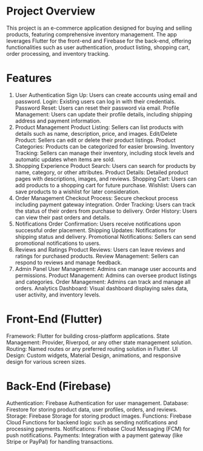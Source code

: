 # Project Overview

This project is an e-commerce application designed for buying and selling products, featuring comprehensive inventory management. The app leverages Flutter for the front-end and Firebase for the back-end, offering functionalities such as user authentication, product listing, shopping cart, order processing, and inventory tracking.

# Features

1. User Authentication
   Sign Up: Users can create accounts using email and password.
   Login: Existing users can log in with their credentials.
   Password Reset: Users can reset their password via email.
   Profile Management: Users can update their profile details, including shipping address and payment information.
2. Product Management
   Product Listing: Sellers can list products with details such as name, description, price, and images.
   Edit/Delete Product: Sellers can edit or delete their product listings.
   Product Categories: Products can be categorized for easier browsing.
   Inventory Tracking: Sellers can manage their inventory, including stock levels and automatic updates when items are sold.
3. Shopping Experience
   Product Search: Users can search for products by name, category, or other attributes.
   Product Details: Detailed product pages with descriptions, images, and reviews.
   Shopping Cart: Users can add products to a shopping cart for future purchase.
   Wishlist: Users can save products to a wishlist for later consideration.
4. Order Management
   Checkout Process: Secure checkout process including payment gateway integration.
   Order Tracking: Users can track the status of their orders from purchase to delivery.
   Order History: Users can view their past orders and details.
5. Notifications
   Order Confirmation: Users receive notifications upon successful order placement.
   Shipping Updates: Notifications for shipping status and delivery.
   Promotional Notifications: Sellers can send promotional notifications to users.
6. Reviews and Ratings
   Product Reviews: Users can leave reviews and ratings for purchased products.
   Review Management: Sellers can respond to reviews and manage feedback.
7. Admin Panel
   User Management: Admins can manage user accounts and permissions.
   Product Management: Admins can oversee product listings and categories.
   Order Management: Admins can track and manage all orders.
   Analytics Dashboard: Visual dashboard displaying sales data, user activity, and inventory levels.

# Front-End (Flutter)

Framework: Flutter for building cross-platform applications.
State Management: Provider, Riverpod, or any other state management solution.
Routing: Named routes or any preferred routing solution in Flutter.
UI Design: Custom widgets, Material Design, animations, and responsive design for various screen sizes.

# Back-End (Firebase)

Authentication: Firebase Authentication for user management.
Database: Firestore for storing product data, user profiles, orders, and reviews.
Storage: Firebase Storage for storing product images.
Functions: Firebase Cloud Functions for backend logic such as sending notifications and processing payments.
Notifications: Firebase Cloud Messaging (FCM) for push notifications.
Payments: Integration with a payment gateway (like Stripe or PayPal) for handling transactions.
